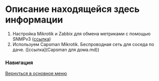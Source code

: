 # Описание находящейся здесь информации

1. Настройка Mikrotik и Zabbix для обмена метриками с помощью SNMPv3 ([ссылка](snmpv3.md))
2. Используем Capsman Mikrotik. Беспроводная сеть для соседа по даче.  ([ссылка](Capsman для дома.md))

### Навигация
[Вернуться в основное меню](../README.md)
